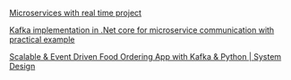 [Microservices with real time project](https://www.youtube.com/playlist?list=PLciPu9FabM_7JnZ58z6Df4--bFDAEbH88)

[Kafka implementation in .Net core for microservice communication with practical example](https://youtu.be/ARqyWaZqn68?si=cE-NfYV8ze8zSHIp)

[Scalable & Event Driven Food Ordering App with Kafka & Python | System Design](https://youtu.be/qi7uR3ItaOY?si=mwhxTYQDboOD5MTE)
